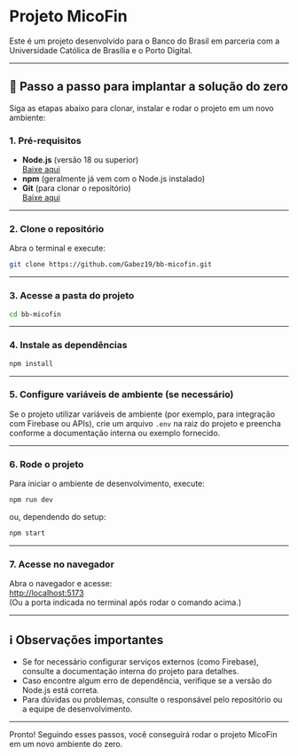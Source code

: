 # Projeto MicoFin

Este é um projeto desenvolvido para o Banco do Brasil em parceria com a Universidade Católica de Brasília e o Porto Digital.

---

## 🚀 Passo a passo para implantar a solução do zero

Siga as etapas abaixo para clonar, instalar e rodar o projeto em um novo ambiente:

### 1. Pré-requisitos

- **Node.js** (versão 18 ou superior)  
  [Baixe aqui](https://nodejs.org/)
- **npm** (geralmente já vem com o Node.js instalado)
- **Git** (para clonar o repositório)  
  [Baixe aqui](https://git-scm.com/)

---

### 2. Clone o repositório

Abra o terminal e execute:

```bash
git clone https://github.com/Gabez19/bb-micofin.git
```

---

### 3. Acesse a pasta do projeto

```bash
cd bb-micofin
```

---

### 4. Instale as dependências

```bash
npm install
```

---

### 5. Configure variáveis de ambiente (se necessário)

Se o projeto utilizar variáveis de ambiente (por exemplo, para integração com Firebase ou APIs), crie um arquivo `.env` na raiz do projeto e preencha conforme a documentação interna ou exemplo fornecido.

---

### 6. Rode o projeto

Para iniciar o ambiente de desenvolvimento, execute:

```bash
npm run dev
```
ou, dependendo do setup:
```bash
npm start
```

---

### 7. Acesse no navegador

Abra o navegador e acesse:  
[http://localhost:5173](http://localhost:5173)  
(Ou a porta indicada no terminal após rodar o comando acima.)

---

## ℹ️ Observações importantes

- Se for necessário configurar serviços externos (como Firebase), consulte a documentação interna do projeto para detalhes.
- Caso encontre algum erro de dependência, verifique se a versão do Node.js está correta.
- Para dúvidas ou problemas, consulte o responsável pelo repositório ou a equipe de desenvolvimento.

---

Pronto! Seguindo esses passos, você conseguirá rodar o projeto MicoFin em um novo ambiente do zero.